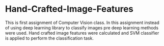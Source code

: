 # Hand-Crafted-Image-Features
This is first assignment of Computer Vision class. In this assignment instead of using deep learning library to classify images pre deep learning methods were used. Hand crafted image features were calculated and SVM classifier is applied to perform the classification task.
